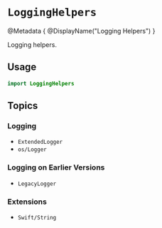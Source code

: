 # ``LoggingHelpers``

@Metadata {
	@DisplayName("Logging Helpers")
}

Logging helpers.

## Usage

```swift
import LoggingHelpers
```

## Topics

### Logging

- ``ExtendedLogger``
- ``os/Logger``

### Logging on Earlier Versions

- ``LegacyLogger``

### Extensions

- ``Swift/String``
